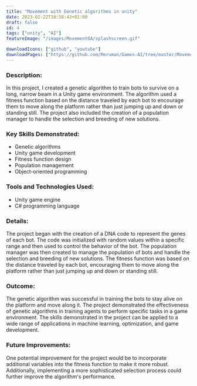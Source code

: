 ```yaml
---
title: "Movement with Genetic algorithms in unity"
date: 2023-02-22T10:58:43+01:00
draft: false
id: 4
tags: ["unity", "AI"]
featureImage: "/images/MovementGA/splashscreen.gif"

downloadIcons: ["github", "youtube"]
downloadPages: ["https://github.com/Meruman/Games-AI/tree/master/Movement%20with%20Genes" ,"https://www.youtube.com/watch?v=fGrcG7JH-Kc"]
---
```


### **Description:** 

In this project, I created a genetic algorithm to train bots to survive on a long, narrow beam in a Unity game environment. The algorithm used a fitness function based on the distance traveled by each bot to encourage them to move along the platform rather than just jumping up and down or standing still. The project also included the creation of a population manager to handle the selection and breeding of new solutions.

### **Key Skills Demonstrated:**

-   Genetic algorithms
-   Unity game development
-   Fitness function design
-   Population management
-   Object-oriented programming
       
### **Tools and Technologies Used:**

-   Unity game engine
-   C# programming language


### **Details:**

The project began with the creation of a DNA code to represent the genes of each bot. The code was initialized with random values within a specific range and then used to control the behavior of the bot. The population manager was then created to manage the population of bots and handle the selection and breeding of new solutions. The fitness function was based on the distance traveled by each bot, encouraging them to move along the platform rather than just jumping up and down or standing still.

### **Outcome:**

The genetic algorithm was successful in training the bots to stay alive on the platform and move along it. The project demonstrated the effectiveness of genetic algorithms in training agents to perform specific tasks in a game environment. The skills demonstrated in the project can be applied to a wide range of applications in machine learning, optimization, and game development.

### **Future Improvements:**

One potential improvement for the project would be to incorporate additional variables into the fitness function to make it more robust. Additionally, implementing a more sophisticated selection process could further improve the algorithm's performance.